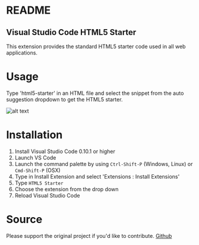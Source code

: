 # README
## Visual Studio Code HTML5 Starter
 
This extension provides the standard HTML5 starter code used in all web applications.

# Usage
Type 'html5-starter' in an HTML file and select the snippet from the auto suggestion dropdown to get the HTML5 starter.

![alt text](http://s19.postimg.org/3skf6mf5t/preview.gif "Snippets Preview")

# Installation

1. Install Visual Studio Code 0.10.1 or higher
2. Launch VS Code
3. Launch the command palette by using `Ctrl-Shift-P` (Windows, Linux) or `Cmd-Shift-P` (OSX)
4. Type in Install Extension and select 'Extensions : Install Extensions'
5. Type `HTML5 Starter`
6. Choose the extension from the drop down
7. Reload Visual Studio Code

# Source
Please support the original project if you'd like to contribute.
[Github](https://github.com/sidthesloth92/vsc_html5_boilerplate)
